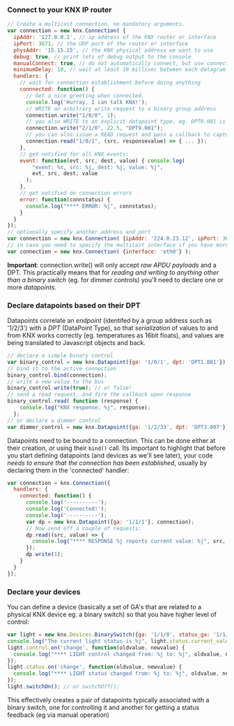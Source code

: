 ### Connect to your KNX IP router

```js
// Create a multicast connection, no mandatory arguments.
var connection = new knx.Connection( {
  ipAddr: '127.0.0.1', // ip address of the KNX router or interface
  ipPort: 3671, // the UDP port of the router or interface
  physAddr: '15.15.15', // the KNX physical address we want to use
  debug: true, // print lots of debug output to the console
  manualConnect: true, // do not automatically connect, but use connection.Connect() to establish connection
  minimumDelay: 10, // wait at least 10 millisec between each datagram
  handlers: {
    // wait for connection establishment before doing anything
    connnected: function() {
      // Get a nice greeting when connected.
      console.log('Hurray, I can talk KNX!');
      // WRITE an arbitrary write request to a binary group address
      connection.write("1/0/0", 1);
      // you also WRITE to an explicit datapoint type, eg. DPT9.001 is temperature Celcius
      connection.write("2/1/0", 22.5, "DPT9.001");
      // you can also issue a READ request and pass a callback to capture the response
      connection.read("1/0/1", (src, responsevalue) => { ... });
    },
    // get notified for all KNX events:
    event: function(evt, src, dest, value) { console.log(
        "event: %s, src: %j, dest: %j, value: %j",
        evt, src, dest, value
      );
    },
    // get notified on connection errors
    error: function(connstatus) {
      console.log("**** ERROR: %j", connstatus);
    }
  }
});  
// optionally specify another address and port
var connection = new knx.Connection( {ipAddr: '224.0.23.12', ipPort: 3671} );
// in case you need to specify the multicast interface if you have more than one
var connection = new knx.Connection( {interface: 'eth0'} );
```

**Important**: connection.write() will only accept *raw APDU payloads* and a DPT.
This practically means that for *reading and writing to anything other than a binary
switch* (eg. for dimmer controls) you'll need to declare one or more *datapoints*.

### Declare datapoints based on their DPT

Datapoints correlate an *endpoint* (identifed by a group address such as '1/2/3')
with a *DPT* (DataPoint Type), so that *serialization* of values to and from KNX
works correctly (eg. temperatures as 16bit floats), and values are being translated
to Javascript objects and back.

```js
// declare a simple binary control
var binary_control = new knx.Datapoint({ga: '1/0/1', dpt: 'DPT1.001'});
// bind it to the active connection
binary_control.bind(connection);
// write a new value to the bus
binary_control.write(true); // or false!
// send a read request, and fire the callback upon response
binary_control.read( function (response) {
    console.log("KNX response: %j", response);
  };
// or declare a dimmer control
var dimmer_control = new knx.Datapoint({ga: '1/2/33', dpt: 'DPT3.007'});
```

Datapoints need to be bound to a connection. This can be done either at their
creation, *or* using their `bind()` call. Its important to highlight that before
you start defining datapoints (and devices as we'll see later), your code
*needs to ensure that the connection has been established*, usually by declaring them in the 'connected' handler:

```js
var connection = knx.Connection({
  handlers: {
    connected: function() {
      console.log('----------');
      console.log('Connected!');
      console.log('----------');
      var dp = new knx.Datapoint({ga: '1/1/1'}, connection);
      // Now send off a couple of requests:
      dp.read((src, value) => {
        console.log("**** RESPONSE %j reports current value: %j", src, value);
      });
      dp.write(1);
    }
  }
});
```


### Declare your devices

You can define a device (basically a set of GA's that are related to a
physical KNX device eg. a binary switch) so that you have higher level of control:

```js
var light = new knx.Devices.BinarySwitch({ga: '1/1/8', status_ga: '1/1/108'}, connection);
console.log("The current light status is %j", light.status.current_value);
light.control.on('change', function(oldvalue, newvalue) {
  console.log("**** LIGHT control changed from: %j to: %j", oldvalue, newvalue);
});
light.status.on('change', function(oldvalue, newvalue) {
  console.log("**** LIGHT status changed from: %j to: %j", oldvalue, newvalue);
});
light.switchOn(); // or switchOff();
```

This effectively creates a pair of datapoints typically associated with a binary
switch, one for controlling it and another for getting a status feedback (eg via
manual operation)
